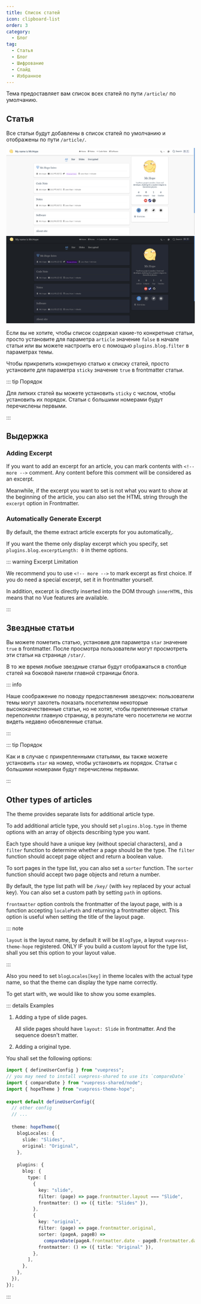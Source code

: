 ```yaml
---
title: Список статей
icon: clipboard-list
order: 3
category:
  - Блог
tag:
  - Статья
  - Блог
  - Шифрование
  - Слайд
  - Избранное
---
```


Тема предоставляет вам список всех статей по пути `/article/` по умолчанию.

## Статья

Все статьи будут добавлены в список статей по умолчанию и отображены по пути `/article/`.

![Список статей](./assets/article-list-light.png#light)
![Список статей](./assets/article-list-dark.png#dark)

Если вы не хотите, чтобы список содержал какие-то конкретные статьи, просто установите для параметра `article` значение `false` в начале статьи или вы можете настроить его с помощью `plugins.blog.filter` в параметрах темы.

Чтобы прикрепить конкретную статью к списку статей, просто установите для параметра `sticky` значение `true` в frontmatter статьи.

::: tip Порядок

Для липких статей вы можете установить `sticky` с числом, чтобы установить их порядок. Статьи с большими номерами будут перечислены первыми.

:::

## Выдержка

### Adding Excerpt

If you want to add an excerpt for an article, you can mark contents with `<!-- more -->` comment. Any content before this comment will be considered as an excerpt.

Meanwhile, if the excerpt you want to set is not what you want to show at the beginning of the article, you can also set the HTML string through the `excerpt` option in Frontmatter.

### Automatically Generate Excerpt

By default, the theme extract article excerpts for you automatically,.

If you want the theme only display excerpt which you specify, set `plugins.blog.excerptLength: 0` in theme options.

::: warning Excerpt Limitation

We recommend you to use `<!-- more -->` to mark excerpt as first choice. If you do need a special excerpt, set it in frontmatter yourself.

In addition, excerpt is directly inserted into the DOM through `innerHTML`, this means that no Vue features are available.

:::

## Звездные статьи

Вы можете пометить статью, установив для параметра `star` значение `true` в frontmatter. После просмотра пользователи могут просмотреть эти статьи на странице `/star/`.

В то же время любые звездные статьи будут отображаться в столбце статей на боковой панели главной страницы блога.

::: info

Наше соображение по поводу предоставления звездочек: пользователи темы могут захотеть показать посетителям некоторые высококачественные статьи, но не хотят, чтобы прилепленные статьи переполняли главную страницу, в результате чего посетители не могли видеть недавно обновленные статьи.

:::

::: tip Порядок

Как и в случае с прикрепленными статьями, вы также можете установить `star` на номер, чтобы установить их порядок. Статьи с большими номерами будут перечислены первыми.

:::

## Other types of articles <Badge text="Advanced" type="info" />

The theme provides separate lists for additional article type.

To add additional article type, you should set `plugins.blog.type` in theme options with an array of objects describing type you want.

Each type should have a unique key (without special characters), and a `filter` function to determine whether a page should be the type. The `filter` function should accept page object and return a boolean value.

To sort pages in the type list, you can also set a `sorter` function. The `sorter` function should accept two page objects and return a number.

By default, the type list path will be `/key/` (with `key` replaced by your actual key). You can also set a custom path by setting `path` in options.

`frontmatter` option controls the frontmatter of the layout page, with is a function accepting `localePath` and returning a frontmatter object. This option is useful when setting the title of the layout page.

::: note

`layout` is the layout name, by default it will be `BlogType`, a layout `vuepress-theme-hope` registered. ONLY IF you build a custom layout for the type list, shall you set this option to your layout value.

:::

Also you need to set `blogLocales[key]` in theme locales with the actual type name, so that the theme can display the type name correctly.

To get start with, we would like to show you some examples.

::: details Examples

1. Adding a type of slide pages.

   All slide pages should have `layout: Slide` in frontmatter. And the sequence doesn't matter.

1. Adding a original type.

You shall set the following options:

```ts
import { defineUserConfig } from "vuepress";
// you may need to install vuepress-shared to use its `compareDate`
import { compareDate } from "vuepress-shared/node";
import { hopeTheme } from "vuepress-theme-hope";

export default defineUserConfig({
  // other config
  // ...

  theme: hopeTheme({
    blogLocales: {
      slide: "Slides",
      original: "Original",
    },

    plugins: {
      blog: {
        type: [
          {
            key: "slide",
            filter: (page) => page.frontmatter.layout === "Slide",
            frontmatter: () => ({ title: "Slides" }),
          },
          {
            key: "original",
            filter: (page) => page.frontmatter.original,
            sorter: (pageA, pageB) =>
              compareDate(pageA.frontmatter.date - pageB.frontmatter.date),
            frontmatter: () => ({ title: "Original" }),
          },
        ],
      },
    },
  }),
});
```

:::
